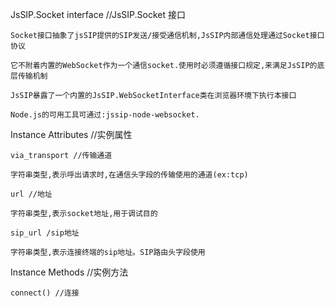 JsSIP.Socket interface //JsSIP.Socket 接口

    Socket接口抽象了jsSIP提供的SIP发送/接受通信机制,JsSIP内部通信处理通过Socket接口协议
    
    它不附着内置的WebSocket作为一个通信socket.使用时必须遵循接口规定,来满足JsSIP的底层传输机制
    
    JsSIP暴露了一个内置的JsSIP.WebSocketInterface类在浏览器环境下执行本接口
    
    Node.js的可用工具可通过:jssip-node-websocket.
    
Instance Attributes //实例属性

    via_transport //传输通道
    
    字符串类型,表示呼出请求时,在通信头字段的传输使用的通道(ex:tcp)
    
    url //地址
    
    字符串类型,表示socket地址,用于调试目的
    
    sip_url /sip地址
    
    字符串类型,表示连接终端的sip地址。SIP路由头字段使用
    
Instance Methods //实例方法

    connect() //连接
    
    